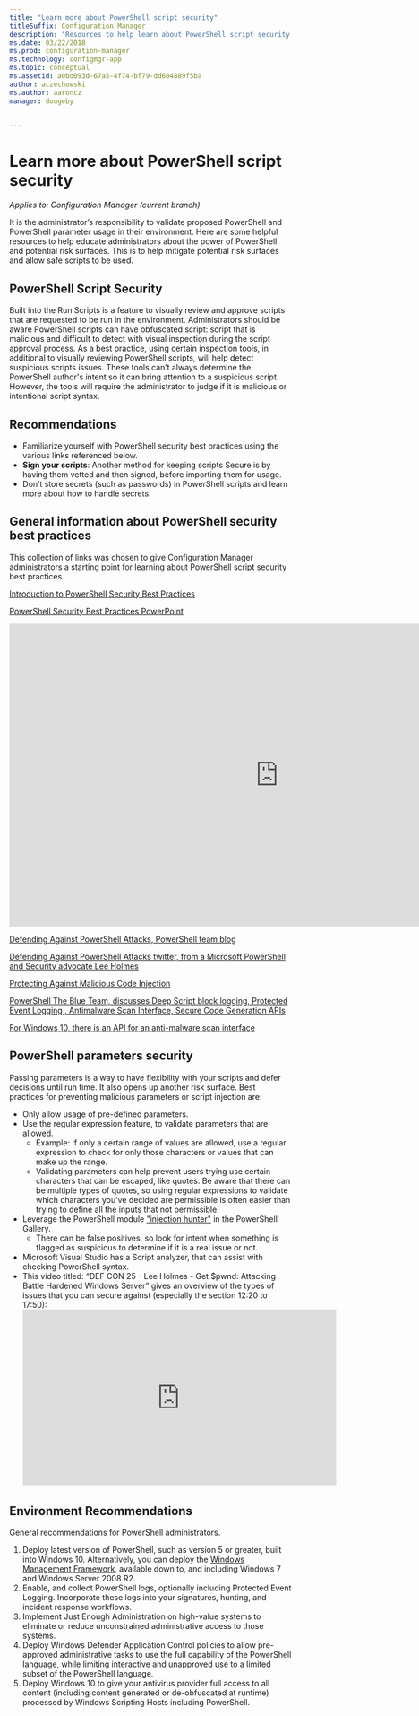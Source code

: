 ```yaml
---
title: "Learn more about PowerShell script security"
titleSuffix: Configuration Manager
description: "Resources to help learn about PowerShell script security."
ms.date: 03/22/2018
ms.prod: configuration-manager
ms.technology: configmgr-app
ms.topic: conceptual
ms.assetid: a0bd093d-67a5-4f74-bf79-dd604889f5ba
author: aczechowski
ms.author: aaroncz
manager: dougeby


---
```


# Learn more about PowerShell script security

*Applies to: Configuration Manager (current branch)*

It is the administrator’s responsibility to validate proposed PowerShell and PowerShell parameter usage in their environment. Here are some helpful resources to help educate administrators about the power of PowerShell and potential risk surfaces. This is to help mitigate potential risk surfaces and allow safe scripts to be used.

## PowerShell Script Security
Built into the Run Scripts is a feature to visually review and approve scripts that are requested to be run in the environment. Administrators should be aware PowerShell scripts can have obfuscated script: script that is malicious and difficult to detect with visual inspection during the script approval process. As a best practice, using certain inspection tools, in additional to visually reviewing PowerShell scripts, will help detect suspicious scripts issues. These tools can’t always determine the PowerShell author's intent so it can bring attention to a suspicious script. However, the tools will require the administrator to judge if it is malicious or intentional script syntax.

## Recommendations
- Familiarize yourself with PowerShell security best practices using the various links referenced below.
- **Sign your scripts**: Another method for keeping scripts Secure is by having them vetted and then signed, before importing them for usage.
- Don’t store secrets (such as passwords) in PowerShell scripts and learn more about how to handle secrets.


## General information about PowerShell security best practices

This collection of links was chosen to give Configuration Manager administrators a starting point for learning about PowerShell script security best practices.  

[Introduction to PowerShell Security Best Practices](https://blogs.msdn.microsoft.com/powershell/2013/12/16/powershell-security-best-practices/ )

[PowerShell Security Best Practices PowerPoint](https://msdnshared.blob.core.windows.net/media/MSDNBlogsFS/prod.evol.blogs.msdn.com/CommunityServer.Blogs.Components.WeblogFiles/00/00/00/63/74/metablogapi/1055.PowerShell-Security-Best-Practices_3CA24C32.pptx)

<iframe src="https://channel9.msdn.com/Events/Blue-Hat-Security-Briefings/BlueHat-Security-Briefings-Fall-2013-Sessions/PowerShell-Best-Practices/player" width="960" height="540" allowFullScreen frameBorder="0"></iframe>

[Defending Against PowerShell Attacks, PowerShell team blog](https://blogs.msdn.microsoft.com/powershell/2017/10/23/defending-against-powershell-attacks/)

[Defending Against PowerShell Attacks twitter, from a Microsoft PowerShell and Security advocate Lee Holmes](https://twitter.com/Lee_Holmes/status/922462821081694208)

[Protecting Against Malicious Code Injection](https://blogs.msdn.microsoft.com/powershell/2006/11/22/protecting-against-malicious-code-injection/)

[PowerShell The Blue Team, discusses Deep Script block logging, Protected Event Logging , Antimalware Scan Interface, Secure Code Generation APIs](https://blogs.msdn.microsoft.com/powershell/2015/06/09/powershell-the-blue-team/)

[For Windows 10, there is an API for an anti-malware scan interface](https://cloudblogs.microsoft.com/microsoftsecure/2015/06/09/windows-10-to-offer-application-developers-new-malware-defenses/?source=mmpc)

## PowerShell parameters security
Passing parameters is a way to have flexibility with your scripts and defer decisions until run time. It also opens up another risk surface. 
Best practices for preventing malicious parameters or script injection are:

- Only allow usage of pre-defined parameters.
- Use the regular expression feature, to validate parameters that are allowed.
    - Example: If only a certain range of values are allowed, use a regular expression to check for only those characters or values that can make up the range.
    - Validating parameters can help prevent users trying use certain characters that can be escaped, like quotes. Be aware that there can be multiple types of quotes, so using regular expressions to validate which characters you’ve decided are permissible is often easier than trying to define all the inputs that not permissible.
- Leverage the PowerShell module ["injection hunter"](https://www.powershellgallery.com/packages/InjectionHunter/1.0.0) in the PowerShell Gallery.
    - There can be false positives, so look for intent when something is flagged as suspicious to determine if it is a real issue or not. 
- Microsoft Visual Studio has a Script analyzer, that can assist with checking PowerShell syntax.
- This video titled: “DEF CON 25 - Lee Holmes - Get $pwnd: Attacking Battle Hardened Windows Server” gives an overview of the types of issues that you can secure against (especially the section 12:20 to 17:50):
      <iframe width="560" height="315" src="https://www.youtube.com/embed/ahxMOAAani8" frameborder="0" allow="autoplay; encrypted-media" allowfullscreen></iframe>

## Environment Recommendations
General recommendations for PowerShell administrators.
1. Deploy latest version of PowerShell, such as version 5 or greater, built into Windows 10. Alternatively, you can deploy the [Windows Management Framework](https://www.microsoft.com/download/details.aspx?id=54616), available down to, and including Windows 7 and Windows Server 2008 R2. 
2. Enable, and collect PowerShell logs, optionally including Protected Event Logging. Incorporate these logs into your signatures, hunting, and incident response workflows.
3. Implement Just Enough Administration on high-value systems to eliminate or reduce unconstrained administrative access to those systems.
4. Deploy Windows Defender Application Control policies to allow pre-approved administrative tasks to use the full capability of the PowerShell language, while limiting interactive and unapproved use to a limited subset of the PowerShell language.
5. Deploy Windows 10 to give your antivirus provider full access to all content (including content generated or de-obfuscated at runtime) processed by Windows Scripting Hosts including PowerShell.
